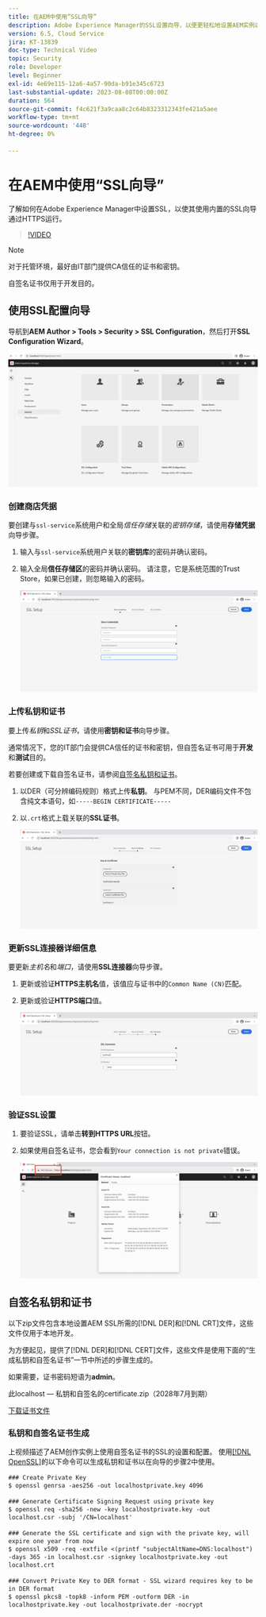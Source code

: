 ```yaml
---
title: 在AEM中使用“SSL向导”
description: Adobe Experience Manager的SSL设置向导，以便更轻松地设置AEM实例以通过HTTPS运行。
version: 6.5, Cloud Service
jira: KT-13839
doc-type: Technical Video
topic: Security
role: Developer
level: Beginner
exl-id: 4e69e115-12a6-4a57-90da-b91e345c6723
last-substantial-update: 2023-08-08T00:00:00Z
duration: 564
source-git-commit: f4c621f3a9caa8c2c64b8323312343fe421a5aee
workflow-type: tm+mt
source-wordcount: '448'
ht-degree: 0%

---
```


# 在AEM中使用“SSL向导”

了解如何在Adobe Experience Manager中设置SSL，以使其使用内置的SSL向导通过HTTPS运行。

>[!VIDEO](https://video.tv.adobe.com/v/17993?quality=12&learn=on)


>[!NOTE]
>
>对于托管环境，最好由IT部门提供CA信任的证书和密钥。
>
>自签名证书仅用于开发目的。

## 使用SSL配置向导

导航到&#x200B;__AEM Author > Tools > Security > SSL Configuration__，然后打开&#x200B;__SSL Configuration Wizard__。

![SSL配置向导](assets/use-the-ssl-wizard/ssl-config-wizard.png)

### 创建商店凭据

要创建与`ssl-service`系统用户和全局&#x200B;_信任存储_&#x200B;关联的&#x200B;_密钥存储_，请使用&#x200B;__存储凭据__&#x200B;向导步骤。

1. 输入与`ssl-service`系统用户关联的&#x200B;__密钥库__&#x200B;的密码并确认密码。
1. 输入全局&#x200B;__信任存储区__&#x200B;的密码并确认密码。 请注意，它是系统范围的Trust Store，如果已创建，则忽略输入的密码。

   ![SSL安装程序 — 存储凭据](assets/use-the-ssl-wizard/store-credentials.png)

### 上传私钥和证书

要上传&#x200B;_私钥_&#x200B;和&#x200B;_SSL证书_，请使用&#x200B;__密钥和证书__&#x200B;向导步骤。

通常情况下，您的IT部门会提供CA信任的证书和密钥，但自签名证书可用于&#x200B;__开发__&#x200B;和&#x200B;__测试__&#x200B;目的。

若要创建或下载自签名证书，请参阅[自签名私钥和证书](#self-signed-private-key-and-certificate)。

1. 以DER（可分辨编码规则）格式上传&#x200B;__私钥__。 与PEM不同，DER编码文件不包含纯文本语句，如`-----BEGIN CERTIFICATE-----`
1. 以`.crt`格式上载关联的&#x200B;__SSL证书__。

   ![SSL设置 — 私钥和证书](assets/use-the-ssl-wizard/privatekey-and-certificate.png)

### 更新SSL连接器详细信息

要更新&#x200B;_主机名_&#x200B;和&#x200B;_端口_，请使用&#x200B;__SSL连接器__&#x200B;向导步骤。

1. 更新或验证&#x200B;__HTTPS主机名__&#x200B;值，该值应与证书中的`Common Name (CN)`匹配。
1. 更新或验证&#x200B;__HTTPS端口__&#x200B;值。

   ![SSL安装程序 — SSL连接器详细信息](assets/use-the-ssl-wizard/ssl-connector-details.png)

### 验证SSL设置

1. 要验证SSL，请单击&#x200B;__转到HTTPS URL__&#x200B;按钮。
1. 如果使用自签名证书，您会看到`Your connection is not private`错误。

   ![SSL设置 — 通过HTTPS验证AEM](assets/use-the-ssl-wizard/verify-aem-over-ssl.png)

## 自签名私钥和证书

以下zip文件包含本地设置AEM SSL所需的[!DNL DER]和[!DNL CRT]文件，这些文件仅用于本地开发。

为方便起见，提供了[!DNL DER]和[!DNL CERT]文件，这些文件是使用下面的“生成私钥和自签名证书”一节中所述的步骤生成的。

如果需要，证书密码短语为&#x200B;**admin**。

此localhost — 私钥和自签名的certificate.zip（2028年7月到期）

[下载证书文件](assets/use-the-ssl-wizard/certificate.zip)

### 私钥和自签名证书生成

上视频描述了AEM创作实例上使用自签名证书的SSL的设置和配置。 使用[[!DNL OpenSSL]](https://www.openssl.org/)的以下命令可以生成私钥和证书以在向导的步骤2中使用。

```shell
### Create Private Key
$ openssl genrsa -aes256 -out localhostprivate.key 4096

### Generate Certificate Signing Request using private key
$ openssl req -sha256 -new -key localhostprivate.key -out localhost.csr -subj '/CN=localhost'

### Generate the SSL certificate and sign with the private key, will expire one year from now
$ openssl x509 -req -extfile <(printf "subjectAltName=DNS:localhost") -days 365 -in localhost.csr -signkey localhostprivate.key -out localhost.crt

### Convert Private Key to DER format - SSL wizard requires key to be in DER format
$ openssl pkcs8 -topk8 -inform PEM -outform DER -in localhostprivate.key -out localhostprivate.der -nocrypt
```
